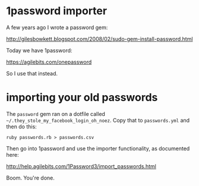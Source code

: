 1password importer
==================

A few years ago I wrote a password gem:

http://gilesbowkett.blogspot.com/2008/02/sudo-gem-install-password.html

Today we have 1password:

https://agilebits.com/onepassword

So I use that instead.

importing your old passwords
============================

The `password` gem ran on a dotfile called `~/.they_stole_my_facebook_login_oh_noez`. Copy that to `passwords.yml` and then do this:

`ruby passwords.rb > passwords.csv`

Then go into 1password and use the importer functionality, as documented here:

http://help.agilebits.com/1Password3/import_passwords.html

Boom. You're done.
